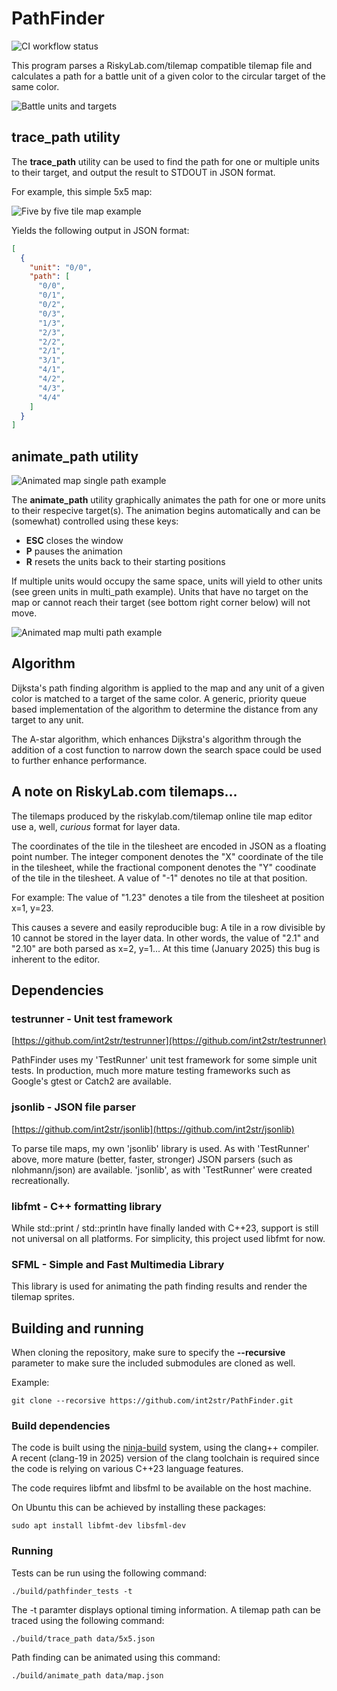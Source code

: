 # PathFinder

![CI workflow status](https://github.com/int2str/PathFinder/actions/workflows/main.yml/badge.svg)

This program parses a RiskyLab.com/tilemap compatible tilemap file and calculates
a path for a battle unit of a given color to the circular target of the same color.

![Battle units and targets](docs/units_and_targets.png)

## trace_path utility

The **trace_path** utility can be used to find the path for one or multiple
units to their target, and output the result to STDOUT in JSON format.

For example, this simple 5x5 map:

![Five by five tile map example](docs/five_by_five_map.png)

Yields the following output in JSON format:

```json
[
  {
    "unit": "0/0",
    "path": [
      "0/0",
      "0/1",
      "0/2",
      "0/3",
      "1/3",
      "2/3",
      "2/2",
      "2/1",
      "3/1",
      "4/1",
      "4/2",
      "4/3",
      "4/4"
    ]
  }
]
```

## animate_path utility

![Animated map single path example](docs/single_path.png)

The **animate_path** utility graphically animates the path for one or more
units to their respecive target(s). The animation begins automatically and
can be (somewhat) controlled using these keys:

- **ESC** closes the window
- **P** pauses the animation
- **R** resets the units back to their starting positions

If multiple units would occupy the same space, units will yield to other units
(see green units in multi_path example). Units that have no target on the map
or cannot reach their target (see bottom right corner below) will not move.

![Animated map multi path example](docs/multi_path.png)

## Algorithm

Dijksta's path finding algorithm is applied to the map and any unit of a given
color is matched to a target of the same color. A generic, priority queue based
implementation of the algorithm to determine the distance from any target to any
unit.

The A-star algorithm, which enhances Dijkstra's algorithm through the addition
of a cost function to narrow down the search space could be used to further
enhance performance.

## A note on RiskyLab.com tilemaps...

The tilemaps produced by the riskylab.com/tilemap online tile map editor use
a, well, _curious_ format for layer data.

The coordinates of the tile in the tilesheet are encoded in JSON as a floating
point number. The integer component denotes the "X" coordinate of the tile in
the tilesheet, while the fractional component denotes the "Y" coodinate of the
tile in the tilesheet. A value of "-1" denotes no tile at that position.

For example:
The value of "1.23" denotes a tile from the tilesheet at position x=1, y=23.

This causes a severe and easily reproducible bug:
A tile in a row divisible by 10 cannot be stored in the layer data.
In other words, the value of "2.1" and "2.10" are both parsed as x=2, y=1...
At this time (January 2025) this bug is inherent to the editor.

## Dependencies

### testrunner - Unit test framework

[https://github.com/int2str/testrunner](https://github.com/int2str/testrunner)

PathFinder uses my 'TestRunner' unit test framework for some simple unit tests.
In production, much more mature testing frameworks such as Google's gtest or
Catch2 are available.

### jsonlib - JSON file parser

[https://github.com/int2str/jsonlib](https://github.com/int2str/jsonlib)

To parse tile maps, my own 'jsonlib' library is used. As with 'TestRunner' above,
more mature (better, faster, stronger) JSON parsers (such as nlohmann/json) are
available. 'jsonlib', as with 'TestRunner' were created recreationally.

### libfmt - C++ formatting library

While std::print / std::println have finally landed with C++23, support is
still not universal on all platforms. For simplicity, this project used
libfmt for now.

### SFML - Simple and Fast Multimedia Library

This library is used for animating the path finding results and render the
tilemap sprites.

## Building and running

When cloning the repository, make sure to specify the **--recursive**
parameter to make sure the included submodules are cloned as well.

Example:

`git clone --recorsive https://github.com/int2str/PathFinder.git`

### Build dependencies

The code is built using the [ninja-build](https://ninja-build.org/) system,
using the clang++ compiler. A recent (clang-19 in 2025) version of
the clang toolchain is required since the code is relying on various
C++23 language features.

The code requires libfmt and libsfml to be available on the host machine.

On Ubuntu this can be achieved by installing these packages:

`sudo apt install libfmt-dev libsfml-dev`

### Running

Tests can be run using the following command:

`./build/pathfinder_tests -t`

The -t paramter displays optional timing information.
A tilemap path can be traced using the following command:

`./build/trace_path data/5x5.json`

Path finding can be animated using this command:

`./build/animate_path data/map.json`
